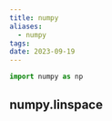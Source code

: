 ```yaml
---
title: numpy
aliases:
  - numpy
tags: 
date: 2023-09-19
---
```

```python
import numpy as np
```

## numpy.linspace